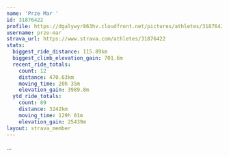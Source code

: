 ```yaml
---
name: 'Prze Mar '
id: 31876422
profile: https://dgalywyr863hv.cloudfront.net/pictures/athletes/31876422/22548952/2/large.jpg
username: prze-mar
strava_url: https://www.strava.com/athletes/31876422
stats:
  biggest_ride_distance: 115.89km
  biggest_climb_elevation_gain: 701.6m
  recent_ride_totals:
    count: 12
    distance: 470.63km
    moving_time: 20h 35m
    elevation_gain: 3989.8m
  ytd_ride_totals:
    count: 89
    distance: 3242km
    moving_time: 129h 01m
    elevation_gain: 25439m
layout: strava_member
--- 
```

...

